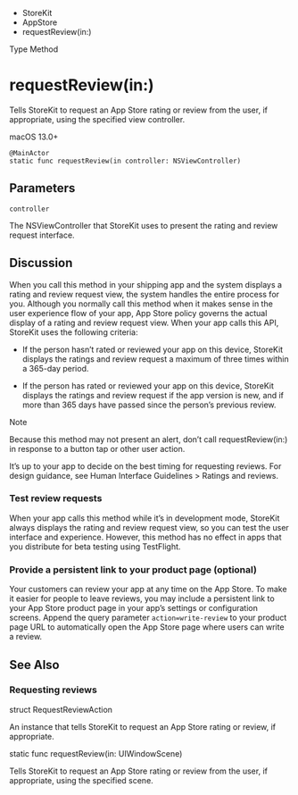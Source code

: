 

- StoreKit
- AppStore
-  requestReview(in:) 

Type Method

# requestReview(in:)

Tells StoreKit to request an App Store rating or review from the user, if appropriate, using the specified view controller.

macOS 13.0+

``` source
@MainActor
static func requestReview(in controller: NSViewController)
```

## Parameters 

`controller`  

The NSViewController that StoreKit uses to present the rating and review request interface.

## Discussion

When you call this method in your shipping app and the system displays a rating and review request view, the system handles the entire process for you. Although you normally call this method when it makes sense in the user experience flow of your app, App Store policy governs the actual display of a rating and review request view. When your app calls this API, StoreKit uses the following criteria:

- If the person hasn’t rated or reviewed your app on this device, StoreKit displays the ratings and review request a maximum of three times within a 365-day period.

- If the person has rated or reviewed your app on this device, StoreKit displays the ratings and review request if the app version is new, and if more than 365 days have passed since the person’s previous review.

Note

Because this method may not present an alert, don’t call requestReview(in:) in response to a button tap or other user action.

It’s up to your app to decide on the best timing for requesting reviews. For design guidance, see Human Interface Guidelines \> Ratings and reviews.

### Test review requests

When your app calls this method while it’s in development mode, StoreKit always displays the rating and review request view, so you can test the user interface and experience. However, this method has no effect in apps that you distribute for beta testing using TestFlight.

### Provide a persistent link to your product page (optional)

Your customers can review your app at any time on the App Store. To make it easier for people to leave reviews, you may include a persistent link to your App Store product page in your app’s settings or configuration screens. Append the query parameter `action=write-review` to your product page URL to automatically open the App Store page where users can write a review.

## See Also

### Requesting reviews

struct RequestReviewAction

An instance that tells StoreKit to request an App Store rating or review, if appropriate.

static func requestReview(in: UIWindowScene)

Tells StoreKit to request an App Store rating or review from the user, if appropriate, using the specified scene.

